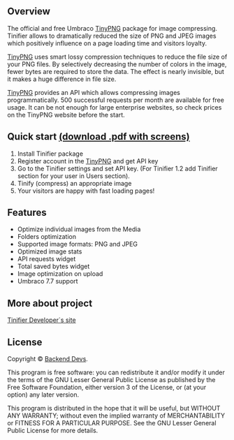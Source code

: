 ## Overview
The official and free Umbraco [TinyPNG][tp] package for image compressing. Tinifier allows to dramatically reduced the size of PNG and JPEG images which positively influence on a page loading time and visitors loyalty.

[TinyPNG][tp] uses smart lossy compression techniques to reduce the file size of your PNG files. By selectively decreasing the number of colors in the image, fewer bytes are required to store the data. The effect is nearly invisible, but it makes a huge difference in file size. 

[TinyPNG][tp] provides an API which allows compressing images programmatically. 500 successful requests per month are available for free usage. It can be not enough for large enterprise websites, so check prices on the TinyPNG website before the start.

## Quick start [(download .pdf with screens)][qs]
1. Install Tinifier package
2. Register account in the [TinyPNG][tp] and get API key
3. Go to the Tinifier settings and set API key. (For Tinifier 1.2 add Tinifier section for your user in Users section).
4. Tinify (compress) an appropriate image 
5. Your visitors are happy with fast loading pages!


## Features
- Optimize individual images from the Media
- Folders optimization
- Supported image formats: PNG and JPEG
- Optimized image stats 
- API requests widget
- Total saved bytes widget
- Image optimization on upload
- Umbraco 7.7 support

## More about project
[Tinifier Developer`s site][ps]

## License
Copyright © [Backend Devs][bd].

This program is free software: you can redistribute it and/or modify it under the terms of the GNU Lesser General Public License as published by the Free Software Foundation, either version 3 of the License, or (at your option) any later version.

This program is distributed in the hope that it will be useful, but WITHOUT ANY WARRANTY; without even the implied warranty of MERCHANTABILITY or FITNESS FOR A PARTICULAR PURPOSE. See the GNU Lesser General Public License for more details.

[bd]: http://backend-devs.com/
[tp]: https://tinypng.com
[qs]: https://our.umbraco.org/FileDownload?id=17624
[ps]: http://backend-devs.com/case-studies/umbraco-cms/tinifier/

